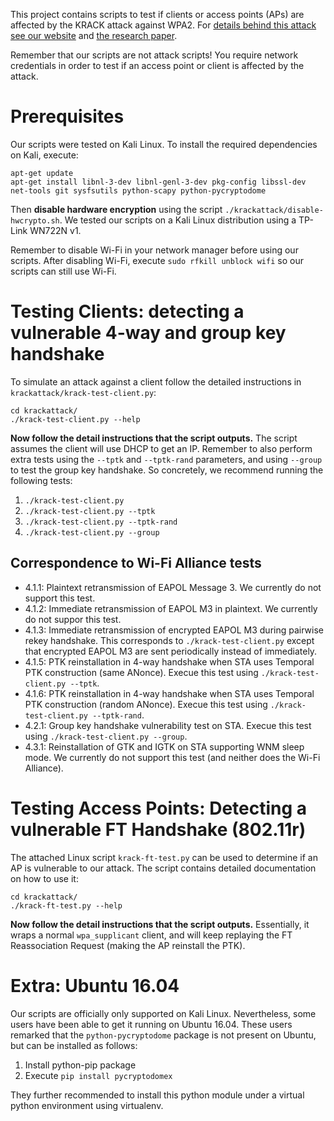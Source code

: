 This project contains scripts to test if clients or access points (APs) are affected by the KRACK attack against WPA2. For [details behind this attack see our website](https://www.krackattacks.com) and [the research paper](https://papers.mathyvanhoef.com/ccs2017.pdf).

Remember that our scripts are not attack scripts! You require network credentials in order to test if an access point or client is affected by the attack.


# Prerequisites

Our scripts were tested on Kali Linux. To install the required dependencies on Kali, execute:

	apt-get update
	apt-get install libnl-3-dev libnl-genl-3-dev pkg-config libssl-dev net-tools git sysfsutils python-scapy python-pycryptodome

Then **disable hardware encryption** using the script `./krackattack/disable-hwcrypto.sh`. We tested our scripts on a Kali Linux distribution using a TP-Link WN722N v1.

Remember to disable Wi-Fi in your network manager before using our scripts. After disabling Wi-Fi, execute `sudo rfkill unblock wifi` so our scripts can still use Wi-Fi.


# Testing Clients: detecting a vulnerable 4-way and group key handshake

To simulate an attack against a client follow the detailed instructions in `krackattack/krack-test-client.py`:

	cd krackattack/
	./krack-test-client.py --help

**Now follow the detail instructions that the script outputs.**
The script assumes the client will use DHCP to get an IP.
Remember to also perform extra tests using the `--tptk` and `--tptk-rand` parameters, and using `--group` to test the group key handshake.
So concretely, we recommend running the following tests:

1. `./krack-test-client.py`
2. `./krack-test-client.py --tptk`
3. `./krack-test-client.py --tptk-rand`
4. `./krack-test-client.py --group`

## Correspondence to Wi-Fi Alliance tests

- 4.1.1: Plaintext retransmission of EAPOL Message 3. We currently do not support this test.
- 4.1.2: Immediate retransmission of EAPOL M3 in plaintext. We currently do not suppor this test.
- 4.1.3: Immediate retransmission of encrypted EAPOL M3 during pairwise rekey handshake. This corresponds to `./krack-test-client.py` except that encrypted EAPOL M3 are sent periodically instead of immediately.
- 4.1.5: PTK reinstallation in 4-way handshake when STA uses Temporal PTK construction (same ANonce). Execue this test using `./krack-test-client.py --tptk`.
- 4.1.6: PTK reinstallation in 4-way handshake when STA uses Temporal PTK construction (random ANonce). Execue this test using `./krack-test-client.py --tptk-rand`.
- 4.2.1: Group key handshake vulnerability test on STA. Execue this test using `./krack-test-client.py --group`.
- 4.3.1: Reinstallation of GTK and IGTK on STA supporting WNM sleep mode. We currently do not support this test (and neither does the Wi-Fi Alliance).

# Testing Access Points: Detecting a vulnerable FT Handshake (802.11r)

The attached Linux script `krack-ft-test.py` can be used to determine if an AP is vulnerable to our attack. The script contains detailed documentation on how to use it:

	cd krackattack/
	./krack-ft-test.py --help

**Now follow the detail instructions that the script outputs.**
Essentially, it wraps a normal `wpa_supplicant` client, and will keep replaying the FT Reassociation Request (making the AP reinstall the PTK).


# Extra: Ubuntu 16.04

Our scripts are officially only supported on Kali Linux. Nevertheless, some users have been able to get it running on Ubuntu 16.04. These users remarked that the `python-pycryptodome` package is not present on Ubuntu, but can be installed as follows:

1. Install python-pip package
2. Execute `pip install pycryptodomex`

They further recommended to install this python module under a virtual python environment using virtualenv.
